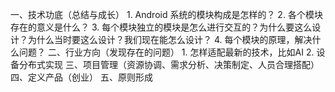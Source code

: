 一、技术功底（总结与成长）
	1. Android 系统的模块构成是怎样的？
	2. 各个模块存在的意义是什么？
	3. 每个模块独立的模块是怎么进行交互的？为什么要这么设计？为什么当时要这么设计？我们现在能怎么设计？
	4. 每个模块的原理，解决什么问题？
二、行业方向（发现存在的问题）
	1. 怎样适配最新的技术，比如AI
	2. 设备分布式实现
三、项目管理（资源协调、需求分析、决策制定、人员合理搭配）
四、定义产品（创业）
五、原则形成